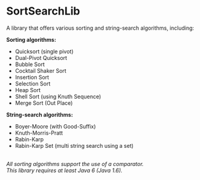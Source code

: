 # SortSearchLib
A library that offers various sorting and string-search algorithms, including:
<br>
<p><b>Sorting algorithms:</b></p>
<ul>
  <li>Quicksort (single pivot)</li>
  <li>Dual-Pivot Quicksort</li>
  <li>Bubble Sort</li>
  <li>Cocktail Shaker Sort</li>
  <li>Insertion Sort</li>
  <li>Selection Sort</li>
  <li>Heap Sort</li>
  <li>Shell Sort (using Knuth Sequence)</li>
  <li>Merge Sort (Out Place)</li>
</ul>
<p><b>String-search algorithms:</b></p>
<ul>
  <li>Boyer-Moore (with Good-Suffix)</li>
  <li>Knuth-Morris-Pratt</li>
  <li>Rabin-Karp</li>
  <li>Rabin-Karp Set (multi string search using a set)</li>
</ul>
<br>
<i>All sorting algorithms support the use of a comparator.<br>
This library requires at least Java 6 (Java 1.6).</i>
